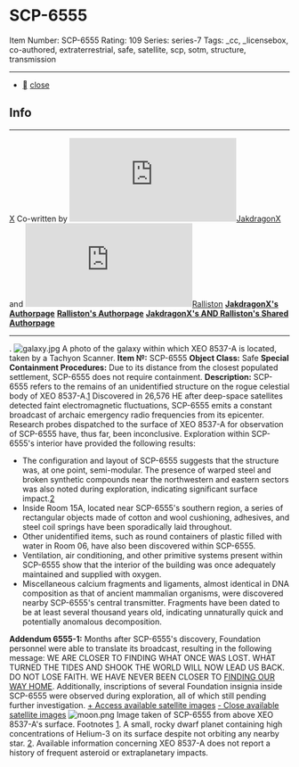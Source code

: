 # SCP-6555
Item Number: SCP-6555
Rating: 109
Series: series-7
Tags: _cc, _licensebox, co-authored, extraterrestrial, safe, satellite, scp, sotm, structure, transmission

---

  * [](javascript:;)
[close](javascript:;)
## Info
* * *
[X](javascript:;)
Co-written by [![JakdragonX](https://www.wikidot.com/avatar.php?userid=5588260&amp;size=small&amp;timestamp=1735053197)](http://www.wikidot.com/user:info/jakdragonx)[JakdragonX](http://www.wikidot.com/user:info/jakdragonx) and [![Ralliston](https://www.wikidot.com/avatar.php?userid=5986843&amp;size=small&amp;timestamp=1735053197)](http://www.wikidot.com/user:info/ralliston)[Ralliston](http://www.wikidot.com/user:info/ralliston)
**[JakdragonX's Authorpage](https://scp-wiki.wikidot.com/jakdragonx-rage-collection)**
**[Ralliston's Authorpage](http://scp-wiki.wikidot.com/ralliston-s-authorpage)**
**[JakdragonX's AND Ralliston's Shared Authorpage](http://scp-wiki.wikidot.com/ongoing-incident-jakdragonx-ralliston)**
* * *

.
![galaxy.jpg](http://scp-wiki.wikidot.com/local--files/scp-6555/galaxy.jpg)
A photo of the galaxy within which XEO 8537-A is located, taken by a Tachyon Scanner.
**Item №:** SCP-6555
**Object Class:** Safe
**Special Containment Procedures:** Due to its distance from the closest populated settlement, SCP-6555 does not require containment.
**Description:** SCP-6555 refers to the remains of an unidentified structure on the rogue celestial body of XEO 8537-A.[1](javascript:;) Discovered in 26,576 HE after deep-space satellites detected faint electromagnetic fluctuations, SCP-6555 emits a constant broadcast of archaic emergency radio frequencies from its epicenter.
Research probes dispatched to the surface of XEO 8537-A for observation of SCP-6555 have, thus far, been inconclusive. Exploration within SCP-6555's interior have provided the following results:
  * The configuration and layout of SCP-6555 suggests that the structure was, at one point, semi-modular. The presence of warped steel and broken synthetic compounds near the northwestern and eastern sectors was also noted during exploration, indicating significant surface impact.[2](javascript:;)
  * Inside Room 15A, located near SCP-6555's southern region, a series of rectangular objects made of cotton and wool cushioning, adhesives, and steel coil springs have been sporadically laid throughout.
  * Other unidentified items, such as round containers of plastic filled with water in Room 06, have also been discovered within SCP-6555.
  * Ventilation, air conditioning, and other primitive systems present within SCP-6555 show that the interior of the building was once adequately maintained and supplied with oxygen.
  * Miscellaneous calcium fragments and ligaments, almost identical in DNA composition as that of ancient mammalian organisms, were discovered nearby SCP-6555's central transmitter. Fragments have been dated to be at least several thousand years old, indicating unnaturally quick and potentially anomalous decomposition.

**Addendum 6555-1:** Months after SCP-6555's discovery, Foundation personnel were able to translate its broadcast, resulting in the following message:
WE ARE CLOSER TO FINDING WHAT ONCE WAS LOST. WHAT TURNED THE TIDES AND SHOOK THE WORLD WILL NOW LEAD US BACK. DO NOT LOSE FAITH. WE HAVE NEVER BEEN CLOSER TO [FINDING OUR WAY HOME](/sotmhub).
Additionally, inscriptions of several Foundation insignia inside SCP-6555 were observed during exploration, all of which still pending further investigation.
[\+ Access available satellite images](javascript:;)
[\- Close available satellite images](javascript:;)
![moon.png](http://scp-wiki.wikidot.com/local--files/scp-6555/moon.png)
Image taken of SCP-6555 from above XEO 8537-A's surface.
Footnotes
[1](javascript:;). A small, rocky dwarf planet containing high concentrations of Helium-3 on its surface despite not orbiting any nearby star.
[2](javascript:;). Available information concerning XEO 8537-A does not report a history of frequent asteroid or extraplanetary impacts.